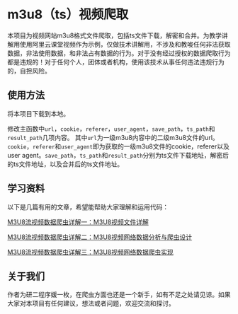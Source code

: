 # m3u8（ts）视频爬取
本项目为视频网站m3u8格式文件爬取，包括ts文件下载，解密和合并。为教学讲解用使用阿里云课堂视频作为示例，仅做技术讲解用，不涉及和教唆任何非法获取数据，非法使用数据，和非法占有数据的行为。对于没有经过授权的数据爬取行为都是违规的！对于任何个人，团体或者机构，使用该技术从事任何违法违规行为的，自担风险。

## 使用方法
将本项目下载到本地。

修改主函数中`url`，`cookie`，`referer`，`user_agent`，`save_path`，`ts_path`和`result_path`几项内容。
其中`url`为一级m3u8内容中的二级m3u8文件的url。`cookie`，`referer`和`user_agent`即为获取的一级m3u8文件的cookie，referer以及user agent。`save_path`，`ts_path`和`result_path`分别为ts文件下载地址，解密后的ts文件地址，以及合并后的ts文件地址。

## 学习资料
以下是几篇有用的文章，希望能帮助大家理解和运用代码：

[M3U8流视频数据爬虫详解一：M3U8视频文件详解](https://blog.csdn.net/wobushisongkeke/article/details/93378861)

[M3U8流视频数据爬虫详解二：M3U8视频网络数据分析与爬虫设计](https://blog.csdn.net/wobushisongkeke/article/details/94159705)

[M3U8流视频数据爬虫详解三：M3U8视频网络数据爬虫实现](https://blog.csdn.net/wobushisongkeke/article/details/94161956)

## 关于我们
作者为研二程序媛一枚，在爬虫方面也还是一个新手，如有不足之处请见谅。如果大家对本项目有任何建议，想法或者问题，欢迎交流和探讨。